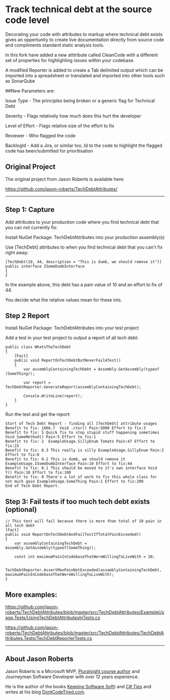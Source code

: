 # Track technical debt at the source code level

Decorating your code with attributes to markup where technical debt exists gives an oppertunity to create live documentation directly from source code and compliments standard static analysis tools.

In this fork have added a new atttribute called CleanCode with a different set of properties for highlighting issues within your codebase.

A modified Reporter is added to create a Tab delimited output which can be imported into a spreadsheet or translated and imported into other tools such as SonarQube

##New Parameters are:

Issue Type - The principles being broken or a generic flag for Technical Debt

Severity - Flags relatively how much does this hurt the developer

Level of Effort - Flags relative size of the effort to fix

Reviewer - Who flagged the code

BacklogId - Add a Jira, or similar too, Id to the code to highlight the flagged code has been/submitted for prioritisation


## Original Project
The original project from Jason Roberts is available here:

https://github.com/jason-roberts/TechDebtAttributes/


--------

## Step 1: Capture

Add attributes to your production code where you find technical debt that you can not currently fix:

Install NuGet Package: TechDebtAttributes into your production assembly(s)


Use [TechDebt] attributes to when you find technical debt that you can't fix right away:

```
[TechDebt(10, 44, description = "This is dumb, we should remove it")]
public interface ISomeDumbInterface
{     
}
```

In the example above, this debt has a pain value of 10 and an effort to fix of 44.

You decide what the relative values mean for these ints.

## Step 2 Report

Install NuGet Package: TechDebtAttributes into your test project

Add a test in your test project to output a report of all tech debt:

```
public class WhatsTheTechDebt
{
	[Fact]
	public void ReportOnTechDebtButNeverFailATest()
	{
		var assemblyContainingTechDebt = Assembly.GetAssembly(typeof (SomeThing));

		var report = TechDebtReporter.GenerateReport(assemblyContainingTechDebt);

		Console.WriteLine(report);
	}
}	
```	
	
Run the test and get the report:	

```	
Start of Tech Debt Report - finding all [TechDebt] attribute usages
Benefit to fix: 1666.7  Void .ctor() Pain:5000 Effort to fix:3
Benefit to fix: 5 Quick fix to stop stupid stuff happening sometimes Void SomeMethod() Pain:5 Effort to fix:1
Benefit to fix: 2  ExampleUsage.SillyEnum Tomato Pain:47 Effort to fix:23
Benefit to fix: 0.3 This really is silly ExampleUsage.SillyEnum Pain:2 Effort to fix:6
Benefit to fix: 0.2 This is dumb, we should remove it ExampleUsage.ISomeDumbInterface Pain:10 Effort to fix:44
Benefit to fix: 0.1 This should be moved to it's own interface Void Y() Pain:10 Effort to fix:100
Benefit to fix: 0 There's a lot of work to fix this whole class for not much gain ExampleUsage.SomeThing Pain:1 Effort to fix:200
End of Tech Debt Report.
```

## Step 3: Fail tests if too much tech debt exists (optional)

```
// This test will fail because there is more than total of 10 pain in all tech debt
[Fact]
public void ReportOnTechDebtAndFailTestIfTotalPainExceeded()
{
	var assemblyContainingTechDebt = Assembly.GetAssembly(typeof(SomeThing));

	const int maximumPainInCodebaseThatWereWillingToLiveWith = 10;

	TechDebtReporter.AssertMaxPainNotExceeded(assemblyContainingTechDebt, maximumPainInCodebaseThatWereWillingToLiveWith);            
}
```

## More examples:

https://github.com/jason-roberts/TechDebtAttributes/blob/master/src/TechDebtAttributes/ExampleUsage.Tests/UsingTechDebtAttributesInTests.cs

https://github.com/jason-roberts/TechDebtAttributes/blob/master/src/TechDebtAttributes/TechDebtAttributes.Tests/TechDebtReporterTests.cs


--------

## About Jason Roberts

Jason Roberts is a Microsoft MVP, [Pluralsight course author](http://bit.ly/psjasonroberts) and Journeyman Software Developer with over 12 years experience.

He is the author of the books [Keeping Software Soft](http://keepingsoftwaresoft.com)) and [C# Tips](http://bit.ly/sharpbook) and writes at his blog [DontCodeTired.com](http://dontcodetired.com).
